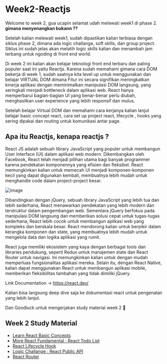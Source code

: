 # Week2-Reactjs
Welcome to week 2, gua ucapin selamat udah melewati week1 di phase 2. **gimana menyenangkan bukann ??**

Setelah kalian melewati week1, sudah dipastikan kalian terbiasa dengan siklus phase 2, dimana ada logic challange, soft skills, dan group project.
Siklus ini sudah jelas akan melatih logic skills kalian dan menambah jam terbang untuk ngoding di front end world.

Di week 2 ini kalian akan belajar teknologi front end terbaru dan paling populer saat ini yaitu Reactjs. Karena sudah memahami gimana cara DOM bekerja di week 1, sudah saatnya kita level up untuk menggunakan dan belajar VIRTUAL DOM dimana Fitur ini secara signifikan meningkatkan kinerja aplikasi dengan meminimalkan manipulasi DOM langsung, yang seringkali menjadi bottleneck dalam aplikasi web. React hanya memperbarui bagian-bagian UI yang benar-benar perlu diubah, menghasilkan user experience yang lebih responsif dan mulus. 

Setelah belajar Virtual DOM dan memahami cara kerjanya kalian lanjut belajar basic concept react, cara set up project react, lifecycle , hooks yang sering dipakai dan routing untuk komunikasi antar page.


## Apa itu Reactjs, kenapa reactjs ? 

React JS adalah sebuah library JavaScript yang populer untuk membangun User Interface (UI) dalam aplikasi web modern. Dikembangkan oleh Facebook, React telah menjadi pilihan utama bagi banyak programmer karena pendekatan komponennya yang efisien dan fleksibel. React memungkinkan kalian untuk memecah UI menjadi komponen-komponen kecil yang dapat digunakan kembali, membuatnya lebih mudah untuk menghandle code dalam project-project besar.


![image](https://github.com/user-attachments/assets/2bb74020-39e7-42ed-814d-852450fb10d7)

Dibandingkan dengan jQuery, sebuah library JavaScript yang lebih tua dan lebih sederhana, React menawarkan pendekatan yang lebih modern dan terstruktur dalam pengembangan web. Sementara jQuery berfokus pada manipulasi DOM langsung dan memberikan solusi cepat untuk tugas-tugas sederhana, React lebih cocok untuk membangun aplikasi web yang kompleks dan berskala besar. React mendorong kalian untuk berpikir dalam kerangka komponen dan state, yang membuatnya lebih mudah untuk mengelola data dan logika aplikasi yang rumit.

React juga memiliki ekosistem yang kaya dengan berbagai tools dan libraries pendukung, seperti Redux untuk manajemen state dan React Router untuk navigasi. Ini memungkinkan kalian untuk dengan mudah memperluas fungsionalitas aplikasi mereka. Selain itu, dengan React Native, kalian dapat menggunakan React untuk membangun aplikasi mobile, memberikan fleksibilitas tambahan yang tidak dimiliki jQuery.

Link Documentation -> https://react.dev/

Kalian bisa langsung deep dive saja ke dokumentasi react untuk pengenalan yang lebih lanjut.

Dan Goodluck untuk mengerjakan study material week 2 🚀

## Week 2 Study Material

- [Learn React Basic Concepts](https://github.com/RPN-Phase-2/Week2-Reactjs/blob/main/study-material/basic-concept.md)
- [More React Fundamental : React Todo List](https://github.com/RPN-Phase-2/Week2-Reactjs/blob/main/study-material/react-todo.md)
- [React Lifecycle Hook](https://github.com/RPN-Phase-2/Week2-Reactjs/blob/main/study-material/lifecycle-hooks.md)
- [Logic Challange : React Public API](https://github.com/RPN-Phase-2/Week2-Reactjs/blob/main/study-material/lc-public-api.md)
- [React Router](https://github.com/RPN-Phase-2/Week2-Reactjs/blob/main/study-material/react-router.md) 

